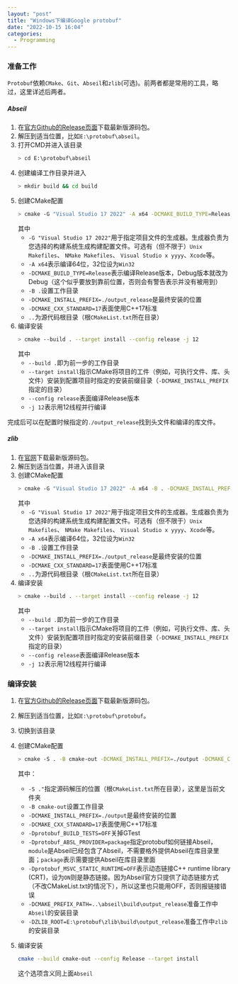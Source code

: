 ```yaml
---
layout: "post"
title: "Windows下编译Google protobuf"
date: "2022-10-15 16:04"
categories:
  - Programming
---
```


### 准备工作
`Protobuf`依赖`CMake`、`Git`、`Abseil`和`zlib`(可选)。前两者都是常用的工具，略过，这里详述后两者。

##### Abseil
1. 在[官方Github的Release页面](https://github.com/abseil/abseil-cpp/releases)下载最新版源码包。
2. 解压到适当位置，比如`E:\protobuf\abseil`。
3. 打开CMD并进入该目录
   ```bash
   > cd E:\protobuf\abseil
   ```
4. 创建编译工作目录并进入
   ```bash
   > mkdir build && cd build
   ```
5. 创建CMake配置
   ```bash
   > cmake -G "Visual Studio 17 2022" -A x64 -DCMAKE_BUILD_TYPE=Release -B . -DCMAKE_INSTALL_PREFIX=./output_release -DCMAKE_CXX_STANDARD=17 ..
   ```
   其中
   - `-G "Visual Studio 17 2022"`用于指定项目文件的生成器。生成器负责为您选择的构建系统生成构建配置文件。可选有（但不限于）`Unix Makefiles`、 `NMake Makefiles`、 `Visual Studio x yyyy`、`Xcode`等。
   - `-A x64`表示编译64位，32位设为`Win32`
   - `-DCMAKE_BUILD_TYPE=Release`表示编译Release版本，Debug版本就改为Debug（这个似乎要放到靠前位置，否则会有警告表示并没有被用到）
   - `-B .`设置工作目录
   - `-DCMAKE_INSTALL_PREFIX=./output_release`是最终安装的位置
   - `-DCMAKE_CXX_STANDARD=17`表面使用C++17标准
   - `..`为源代码根目录（根`CMakeList.txt`所在目录）
6. 编译安装
   ```bash
   > cmake --build . --target install --config release -j 12
   ```
   其中
   - `--build .`即为前一步的工作目录
   - `--target install`指示CMake将项目的工件（例如，可执行文件、库、头文件）安装到配置项目时指定的安装前缀目录（`-DCMAKE_INSTALL_PREFIX`指定的目录）
   - `--config release`表面编译Release版本
   - `-j 12`表示用12线程并行编译

完成后可以在配置时候指定的`./output_release`找到头文件和编译的库文件。

##### zlib
1. 在[官网](https://www.zlib.net/)下载最新版源码包。
2. 解压到适当位置，并进入该目录
5. 创建CMake配置
   ```bash
   > cmake -G "Visual Studio 17 2022" -A x64 -B . -DCMAKE_INSTALL_PREFIX=./output_release -DCMAKE_CXX_STANDARD=17 ..
   ```
   其中
   - `-G "Visual Studio 17 2022"`用于指定项目文件的生成器。生成器负责为您选择的构建系统生成构建配置文件。可选有（但不限于）`Unix Makefiles`、 `NMake Makefiles`、 `Visual Studio x yyyy`、`Xcode`等。
   - `-A x64`表示编译64位，32位设为`Win32`
   - `-B .`设置工作目录
   - `-DCMAKE_INSTALL_PREFIX=./output_release`是最终安装的位置
   - `-DCMAKE_CXX_STANDARD=17`表面使用C++17标准
   - `..`为源代码根目录（根`CMakeList.txt`所在目录）
6. 编译安装
   ```bash
   > cmake --build . --target install --config release -j 12
   ```
   其中
   - `--build .`即为前一步的工作目录
   - `--target install`指示CMake将项目的工件（例如，可执行文件、库、头文件）安装到配置项目时指定的安装前缀目录（`-DCMAKE_INSTALL_PREFIX`指定的目录）
   - `--config release`表面编译Release版本
   - `-j 12`表示用12线程并行编译

### 编译安装
1. 在[官方Github的Release页面](https://github.com/protocolbuffers/protobuf/releases)下载最新版源码包。
2. 解压到适当位置，比如`E:\protobuf\protobuf`。
3. 切换到该目录
4. 创建CMake配置
   ```bash
   > cmake -S . -B cmake-out -DCMAKE_INSTALL_PREFIX=./output -DCMAKE_CXX_STANDARD=17 -Dprotobuf_BUILD_TESTS=OFF -DCMAKE_BUILD_TYPE=Release -Dprotobuf_ABSL_PROVIDER=package -Dprotobuf_MSVC_STATIC_RUNTIME=OFF -DCMAKE_PREFIX_PATH=E:\protobuf\abseil\build\output_release -DZLIB_ROOT=E:\protobuf\zlib\build\output_release
   ```
   其中：
   - `-S ."`指定源码解压的位置（根`CMakeList.txt`所在目录），这里是当前文件夹
   - `-B cmake-out`设置工作目录
   - `-DCMAKE_INSTALL_PREFIX=./output`是最终安装的位置
   - `-DCMAKE_CXX_STANDARD=17`表面使用C++17标准
   - `-Dprotobuf_BUILD_TESTS=OFF`关掉GTest
   - `-Dprotobuf_ABSL_PROVIDER=package`指定protobuf如何链接Abseil，`module`是Abseil已经包含了Abseil，不需要格外提供Abseil在库目录里面；`package`表示需要提供Abseil在库目录里面
   - `-Dprotobuf_MSVC_STATIC_RUNTIME=OFF`表示动态链接C++ runtime library (CRT)，设为`ON`则是静态链接。因为Abseil官方只提供了动态链接方式（不改CMakeList.txt的情况下），所以这里也只能用OFF，否则报链接错误
   - `-DCMAKE_PREFIX_PATH=..\abseil\build\output_release`准备工作中`Abseil`的安装目录
   - `-DZLIB_ROOT=E:\protobuf\zlib\build\output_release`准备工作中`zlib`的安装目录

5. 编译安装
   ```bash
   cmake --build cmake-out --config Release --target install
   ```
   这个选项含义同上面`Abseil`